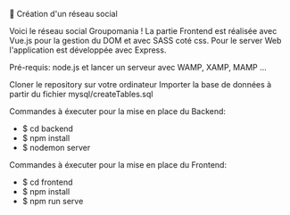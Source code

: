 📱 Création d'un réseau social

Voici le réseau social Groupomania ! La partie Frontend est réalisée avec Vue.js pour la gestion du DOM et avec SASS coté css. Pour le server Web l'application est développée avec Express.

Pré-requis: node.js et lancer un serveur avec WAMP, XAMP, MAMP ...

Cloner le repository sur votre ordinateur
Importer la base de données à partir du fichier mysql/createTables.sql

Commandes à éxecuter pour la mise en place du Backend:

- $ cd backend
- $ npm install
- $ nodemon server

Commandes à éxecuter pour la mise en place du Frontend:

- $ cd frontend
- $ npm install
- $ npm run serve
